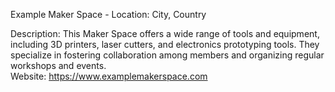 Example Maker Space - Location: City, Country  

Description: This Maker Space offers a wide range of tools and equipment, including 3D printers, laser cutters, and electronics prototyping tools. They specialize in fostering collaboration among members and organizing regular workshops and events.  
Website: https://www.examplemakerspace.com  

